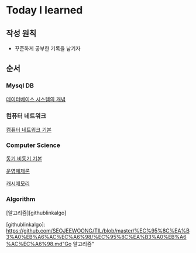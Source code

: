 # Today I learned

## 작성 원칙
* 꾸준하게 공부한 기록을 남기자

## 순서
### Mysql DB

[데이터베이스 시스템의 개념][githublinkdb]

[githublinkdb]: https://github.com/SEOJEEWOONG/TIL/blob/master/Mysql/데이터베이스_시스템의_개념.md "Go 데이터베이스 시스템의 개념"
### 컴퓨터 네트워크

[컴퓨터 네트워크 기본][githublinknetwork]

[githublinknetwork]: https://github.com/SEOJEEWOONG/TIL/blob/master/Network/컴퓨터_네트워크_기본.md "Go 컴퓨터 네트워크 기본"
### Computer Science
  
[동기 비동기 기본][githublinksync]

[githublinksync]: https://github.com/SEOJEEWOONG/TIL/blob/master/Computer%20Science/%EB%8F%99%EA%B8%B0_%EB%B9%84%EB%8F%99%EA%B8%B0_%EA%B0%9C%EB%85%90.md "Go 동기 비동기 기본"

[운영체제론][githublinkos]

[githublinkos]: https://github.com/SEOJEEWOONG/TIL/blob/master/Computer%20Science/%EC%9A%B4%EC%98%81%EC%B2%B4%EC%A0%9C%EB%A1%A0.md "Go 운영체제론"

[캐시메모리][githublinkcache]

[githublinkcache]: https://github.com/SEOJEEWOONG/TIL/blob/master/Computer%20Science/%EC%BA%90%EC%8B%9C%EB%A9%94%EB%AA%A8%EB%A6%AC.md "Go 캐시메모리"
### Algorithm

[알고리즘][githublinkalgo]

[githublinkalgo]: https://github.com/SEOJEEWOONG/TIL/blob/master/%EC%95%8C%EA%B3%A0%EB%A6%AC%EC%A6%98/%EC%95%8C%EA%B3%A0%EB%A6%AC%EC%A6%98.md"Go 알고리즘"